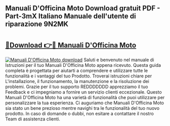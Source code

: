 ## Manuali D'Officina Moto Download gratuit PDF - Part-3mX Italiano Manuale dell'utente di riparazione 9N2MK

# <h2><a href="http://dfe2rpo.blite.top/?on=Manuali+D%27Officina+Moto">🔗Download 👉🔴 Manuali D'Officina Moto</a></h2>

[![Manuali D'Officina Moto download](https://i.imgur.com/lujVjoI.png)](http://dfe2rpo.blite.top/?on=Manuali+D%27Officina+Moto)
Saluti e benvenuto nel manuale di Istruzioni per il tuo Manuali D'Officina Moto appena ricevuto. Questa guida completa è progettata per aiutarti a comprendere e utilizzare tutte le funzionalità e i vantaggi del tuo Prodotto. Troverai istruzioni chiare per L'installazione, il funzionamento, la manutenzione e la risoluzione dei problemi. Grazie per il tuo supporto REDDDDDDD apprezziamo il tuo Feedback e ci impegniamo a fornire un servizio clienti eccezionale. Questo Manuali D'Officina Moto ha una varietà di funzionalità che puoi utilizzare per personalizzare la tua esperienza. Ci auguriamo che Manuali D'Officina Moto sia stato un bene prezioso mentre navighi tra le funzionalità del tuo nuovo prodotto. In caso di domande o dubbi, non esitare a contattare il nostro Team di assistenza clienti.
